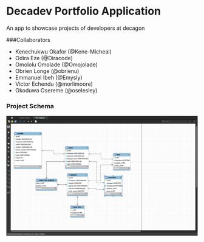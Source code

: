 # Decadev Portfolio Application

An app to showcase projects of developers at decagon

###Collaborators
- Kenechukwu Okafor (@Kene-Micheal)
- Odira Eze (@Diracode)
- Omololu Omolade (@Omojolade)
- Obrien Longe (@obrienu)
- Emmanuel Ibeh (@Emysly)
- Victor Echendu (@morlimoore)
- Okoduwa Osereme (@oselesley)

### Project Schema
![project schema](Screenshot%202020-09-07%20at%2014.57.15.png)